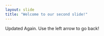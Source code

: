 ```yaml
---
layout: slide
title: "Welcome to our second slide!"
---
```

Updated Again.
Use the left arrow to go back!
